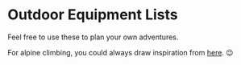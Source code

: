 # Outdoor Equipment Lists

Feel free to use these to plan your own adventures.

For alpine climbing, you could always draw inspiration from [here](https://vimeo.com/22918228). :wink:
